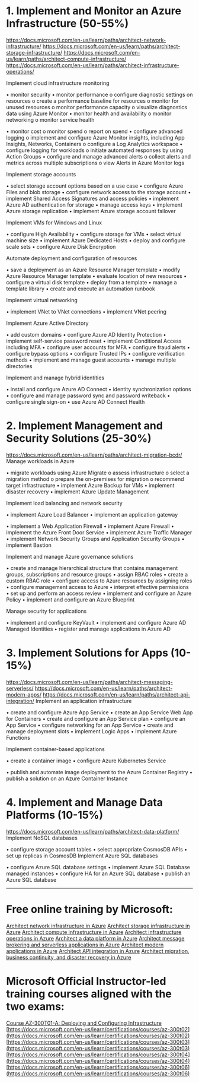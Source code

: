 
# 1. Implement and Monitor an Azure Infrastructure (50-55%)
https://docs.microsoft.com/en-us/learn/paths/architect-network-infrastructure/
https://docs.microsoft.com/en-us/learn/paths/architect-storage-infrastructure/
https://docs.microsoft.com/en-us/learn/paths/architect-compute-infrastructure/
https://docs.microsoft.com/en-us/learn/paths/architect-infrastructure-operations/



Implement cloud infrastructure monitoring

•	monitor security
•	monitor performance
o	configure diagnostic settings on resources
o	create a performance baseline for resources
o	monitor for unused resources
o	monitor performance capacity
o	visualize diagnostics data using Azure Monitor
•	monitor health and availability
o	monitor networking
o	monitor service health
 
•	monitor cost
o	monitor spend
o	report on spend
•	configure advanced logging
o	implement and configure Azure Monitor insights, including App Insights,
Networks, Containers
o	configure a Log Analytics workspace
•	configure logging for workloads
o	initiate automated responses by using Action Groups
•	configure and manage advanced alerts
o	collect alerts and metrics across multiple subscriptions
o	view Alerts in Azure Monitor logs

Implement storage accounts

•	select storage account options based on a use case
•	configure Azure Files and blob storage
•	configure network access to the storage account
•	implement Shared Access Signatures and access policies
•	implement Azure AD authentication for storage
•	manage access keys
•	implement Azure storage replication
•	implement Azure storage account failover

Implement VMs for Windows and Linux

•	configure High Availability
•	configure storage for VMs
•	select virtual machine size
•	implement Azure Dedicated Hosts
•	deploy and configure scale sets
•	configure Azure Disk Encryption

Automate deployment and configuration of resources

•	save a deployment as an Azure Resource Manager template
•	modify Azure Resource Manager template
•	evaluate location of new resources
•	configure a virtual disk template
•	deploy from a template
•	manage a template library
•	create and execute an automation runbook
 
Implement virtual networking

•	implement VNet to VNet connections
•	implement VNet peering

Implement Azure Active Directory

•	add custom domains
•	configure Azure AD Identity Protection
•	implement self-service password reset
•	implement Conditional Access including MFA
•	configure user accounts for MFA
•	configure fraud alerts
•	configure bypass options
•	configure Trusted IPs
•	configure verification methods
•	implement and manage guest accounts
•	manage multiple directories

Implement and manage hybrid identities

•	install and configure Azure AD Connect
•	identity synchronization options
•	configure and manage password sync and password writeback
•	configure single sign-on
•	use Azure AD Connect Health

# 2. Implement Management and Security Solutions (25-30%)
https://docs.microsoft.com/en-us/learn/paths/architect-migration-bcdr/
Manage workloads in Azure

•	migrate workloads using Azure Migrate
o	assess infrastructure
o	select a migration method
o	prepare the on-premises for migration
o	recommend target infrastructure
•	implement Azure Backup for VMs
•	implement disaster recovery
•	implement Azure Update Management

Implement load balancing and network security

•	implement Azure Load Balancer
•	implement an application gateway
 
•	implement a Web Application Firewall
•	implement Azure Firewall
•	implement the Azure Front Door Service
•	implement Azure Traffic Manager
•	implement Network Security Groups and Application Security Groups
•	implement Bastion

Implement and manage Azure governance solutions

•	create and manage hierarchical structure that contains management groups, subscriptions and resource groups
•	assign RBAC roles
•	create a custom RBAC role
•	configure access to Azure resources by assigning roles
•	configure management access to Azure
•	interpret effective permissions
•	set up and perform an access review
•	implement and configure an Azure Policy
•	implement and configure an Azure Blueprint

Manage security for applications

•	implement and configure KeyVault
•	implement and configure Azure AD Managed Identities
•	register and manage applications in Azure AD

# 3. Implement Solutions for Apps (10-15%)
https://docs.microsoft.com/en-us/learn/paths/architect-messaging-serverless/
https://docs.microsoft.com/en-us/learn/paths/architect-modern-apps/
https://docs.microsoft.com/en-us/learn/paths/architect-api-integration/
Implement an application infrastructure

•	create and configure Azure App Service
•	create an App Service Web App for Containers
•	create and configure an App Service plan
•	configure an App Service
•	configure networking for an App Service
•	create and manage deployment slots
•	implement Logic Apps
•	implement Azure Functions

Implement container-based applications

•	create a container image
•	configure Azure Kubernetes Service
 
•	publish and automate image deployment to the Azure Container Registry
•	publish a solution on an Azure Container Instance

# 4. Implement and Manage Data Platforms (10-15%)

https://docs.microsoft.com/en-us/learn/paths/architect-data-platform/
Implement NoSQL databases

•	configure storage account tables
•	select appropriate CosmosDB APIs
•	set up replicas in CosmosDB
Implement Azure SQL databases

•	configure Azure SQL database settings
•	implement Azure SQL Database managed instances
•	configure HA for an Azure SQL database
•	publish an Azure SQL database

--------------------------------------------------------------------
# Free online training by Microsoft:

[Architect network infrastructure in Azure](https://docs.microsoft.com/en-us/learn/paths/architect-network-infrastructure/)
[Architect storage infrastructure in Azure](https://docs.microsoft.com/en-us/learn/paths/architect-storage-infrastructure/)
[Architect compute infrastructure in Azure](https://docs.microsoft.com/en-us/learn/paths/architect-compute-infrastructure/)
[Architect infrastructure operations in Azure](https://docs.microsoft.com/en-us/learn/paths/architect-infrastructure-operations/)
[Architect a data platform in Azure](https://docs.microsoft.com/en-us/learn/paths/architect-data-platform/)
[Architect message brokering and serverless applications in Azure](https://docs.microsoft.com/en-us/learn/paths/architect-messaging-serverless/)
[Architect modern applications in Azure](https://docs.microsoft.com/en-us/learn/paths/architect-modern-apps/)
[Architect API integration in Azure](https://docs.microsoft.com/en-us/learn/paths/architect-api-integration/)
[Architect migration, business continuity, and disaster recovery in Azure](https://docs.microsoft.com/en-us/learn/paths/architect-migration-bcdr/)

# Microsoft Official Instructor-led training courses aligned with the two exams:
[Course AZ-300T01-A: Deploying and Configuring Infrastructure](https://docs.microsoft.com/en-us/learn/certifications/courses/az-300t01)
[https://docs.microsoft.com/en-us/learn/certifications/courses/az-300t02](https://docs.microsoft.com/en-us/learn/certifications/courses/az-300t02)
[https://docs.microsoft.com/en-us/learn/certifications/courses/az-300t03](https://docs.microsoft.com/en-us/learn/certifications/courses/az-300t03)
[https://docs.microsoft.com/en-us/learn/certifications/courses/az-300t04](https://docs.microsoft.com/en-us/learn/certifications/courses/az-300t04)
[https://docs.microsoft.com/en-us/learn/certifications/courses/az-300t06](https://docs.microsoft.com/en-us/learn/certifications/courses/az-300t06)
